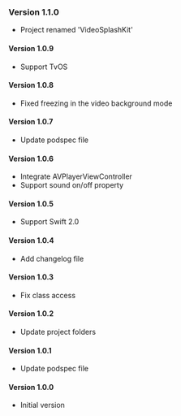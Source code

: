 ### Version 1.1.0

* Project renamed 'VideoSplashKit'

#### Version 1.0.9

* Support TvOS

#### Version 1.0.8

* Fixed freezing in the video background mode

#### Version 1.0.7

* Update podspec file

#### Version 1.0.6

* Integrate AVPlayerViewController
* Support sound on/off property

#### Version 1.0.5

* Support Swift 2.0

#### Version 1.0.4

* Add changelog file

#### Version 1.0.3

* Fix class access

#### Version 1.0.2

* Update project folders

#### Version 1.0.1

* Update podspec file

#### Version 1.0.0

* Initial version
